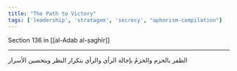 ```yaml
---
title: "The Path to Victory"
tags: ['leadership', 'stratagem', 'secrecy', "aphorism-compilation"]
---
```


 Section 136 in [[al-Adab al-ṣaghīr]]

---
الظفر بالحزم والحزمُ بإجالة الرأي والرأي بتكرار النظر وبتحصين الأسرار
